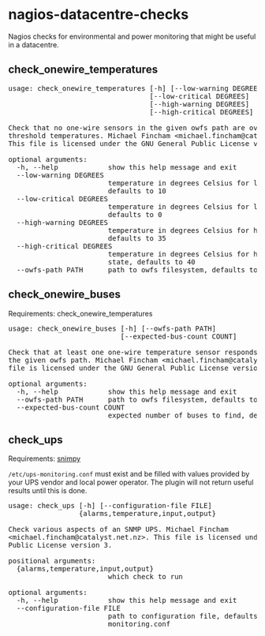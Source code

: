 # nagios-datacentre-checks

Nagios checks for environmental and power monitoring that might be useful in a datacentre.

## check_onewire_temperatures

<pre>
usage: check_onewire_temperatures [-h] [--low-warning DEGREES]
                                  [--low-critical DEGREES]
                                  [--high-warning DEGREES]
                                  [--high-critical DEGREES] [--owfs-path PATH]

Check that no one-wire sensors in the given owfs path are over or under the
threshold temperatures. Michael Fincham &lt;michael.fincham@catalyst.net.nz&gt;.
This file is licensed under the GNU General Public License version 3.

optional arguments:
  -h, --help            show this help message and exit
  --low-warning DEGREES
                        temperature in degrees Celsius for low-warning state,
                        defaults to 10
  --low-critical DEGREES
                        temperature in degrees Celsius for low-critical state,
                        defaults to 0
  --high-warning DEGREES
                        temperature in degrees Celsius for high-warning state,
                        defaults to 35
  --high-critical DEGREES
                        temperature in degrees Celsius for high-critical
                        state, defaults to 40
  --owfs-path PATH      path to owfs filesystem, defaults to /srv/owfs
</pre>

## check_onewire_buses

Requirements: check_onewire_temperatures

<pre>
usage: check_onewire_buses [-h] [--owfs-path PATH]
                           [--expected-bus-count COUNT]

Check that at least one one-wire temperature sensor responds one each bus of
the given owfs path. Michael Fincham &lt;michael.fincham@catalyst.net.nz&gt;. This
file is licensed under the GNU General Public License version 3.

optional arguments:
  -h, --help            show this help message and exit
  --owfs-path PATH      path to owfs filesystem, defaults to /srv/owfs
  --expected-bus-count COUNT
                        expected number of buses to find, defaults to 2
</pre>

## check_ups

Requirements: [snimpy](https://pypi.python.org/pypi/snimpy)

`/etc/ups-monitoring.conf` must exist and be filled with values provided by your UPS vendor and local power operator. The plugin will not return useful results until this is done.

<pre>
usage: check_ups [-h] [--configuration-file FILE]
                 {alarms,temperature,input,output}

Check various aspects of an SNMP UPS. Michael Fincham
&lt;michael.fincham@catalyst.net.nz&gt;. This file is licensed under the GNU General
Public License version 3.

positional arguments:
  {alarms,temperature,input,output}
                        which check to run

optional arguments:
  -h, --help            show this help message and exit
  --configuration-file FILE
                        path to configuration file, defaults to /etc/ups-
                        monitoring.conf
</pre>

